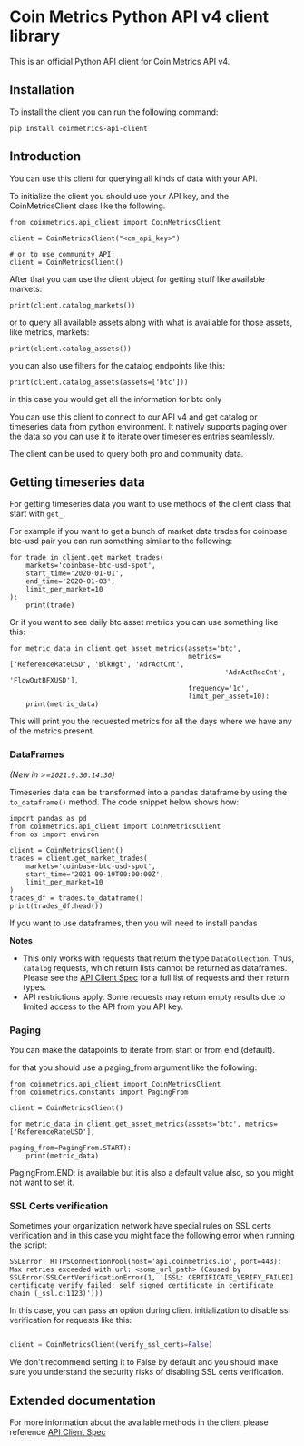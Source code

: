 # Coin Metrics Python API v4 client library

This is an official Python API client for Coin Metrics API v4.

## Installation
To install the client you can run the following command:
```
pip install coinmetrics-api-client
```


## Introduction
You can use this client for querying all kinds of data with your API.

To initialize the client you should use your API key, and the CoinMetricsClient class like the following.
```
from coinmetrics.api_client import CoinMetricsClient

client = CoinMetricsClient("<cm_api_key>")

# or to use community API:
client = CoinMetricsClient()
```

After that you can use the client object for getting stuff like available markets:
```
print(client.catalog_markets())
```

or to query all available assets along with what is available for those assets, like metrics, markets:

```
print(client.catalog_assets())
```


you can also use filters for the catalog endpoints like this:

```
print(client.catalog_assets(assets=['btc']))
```
in this case you would get all the information for btc only

You can use this client to connect to our API v4 and get catalog or timeseries data from python environment. It natively supports paging over the data so you can use it to iterate over timeseries entries seamlessly.

The client can be used to query both pro and community data.

## Getting timeseries data

For getting timeseries data you want to use methods of the client class that start with `get_`.

For example if you want to get a bunch of market data trades for coinbase btc-usd pair you can run something similar to the following:

```
for trade in client.get_market_trades(
    markets='coinbase-btc-usd-spot', 
    start_time='2020-01-01', 
    end_time='2020-01-03',
    limit_per_market=10
):
    print(trade)
```

Or if you want to see daily btc asset metrics you can use something like this:

```
for metric_data in client.get_asset_metrics(assets='btc', 
                                            metrics=['ReferenceRateUSD', 'BlkHgt', 'AdrActCnt',  
                                                     'AdrActRecCnt', 'FlowOutBFXUSD'], 
                                            frequency='1d',
                                            limit_per_asset=10):
    print(metric_data)
```
This will print you the requested metrics for all the days where we have any of the metrics present.


### DataFrames
_(New in >=`2021.9.30.14.30`)_

Timeseries data can be transformed into a pandas dataframe by using the `to_dataframe()` method. The code snippet below shows how:
```
import pandas as pd
from coinmetrics.api_client import CoinMetricsClient
from os import environ

client = CoinMetricsClient()
trades = client.get_market_trades(
    markets='coinbase-btc-usd-spot', 
    start_time='2021-09-19T00:00:00Z', 
    limit_per_market=10
)
trades_df = trades.to_dataframe()
print(trades_df.head())

```
If you want to use dataframes, then you will need to install pandas

**Notes**

- This only works with requests that return the type `DataCollection`. Thus, `catalog` requests, which return lists cannot be returned as dataframes.
  Please see the [API Client Spec](https://coinmetrics.github.io/api-client-python/site/api_client.html) for a full list
  of requests and their return types.
- API restrictions apply. Some requests may return empty results due to limited access to the API from you API key.


### Paging
You can make the datapoints to iterate from start or from end (default).

for that you should use a paging_from argument like the following:
```
from coinmetrics.api_client import CoinMetricsClient
from coinmetrics.constants import PagingFrom

client = CoinMetricsClient()

for metric_data in client.get_asset_metrics(assets='btc', metrics=['ReferenceRateUSD'],
                                            paging_from=PagingFrom.START):
    print(metric_data)
```

PagingFrom.END: is available but it is also a default value also, so you might not want to set it.

### SSL Certs verification

Sometimes your organization network have special rules on SSL certs verification and in this case you might face the following error when running the script:
```text
SSLError: HTTPSConnectionPool(host='api.coinmetrics.io', port=443): Max retries exceeded with url: <some_url_path> (Caused by SSLError(SSLCertVerificationError(1, '[SSL: CERTIFICATE_VERIFY_FAILED] certificate verify failed: self signed certificate in certificate chain (_ssl.c:1123)')))
```

In this case, you can pass an option during client initialization to disable ssl verification for requests like this:

```python

client = CoinMetricsClient(verify_ssl_certs=False)
```

We don't recommend setting it to False by default and you should make sure you understand the security risks of disabling SSL certs verification.

## Extended documentation
For more information about the available methods in the client please reference [API Client Spec](https://coinmetrics.github.io/api-client-python/site/api_client.html)
